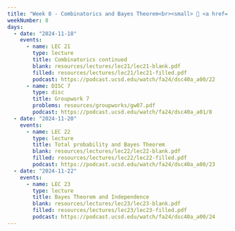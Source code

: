 ```yaml
---
title: "Week 8 - Combinatorics and Bayes Theorem<br><small> 📘 <a href='https://xkcd.com/1132'>xkcd</a>.</small>"
weekNumber: 8
days:
  - date: "2024-11-18"
    events:
      - name: LEC 21
        type: lecture
        title: Combinatorics continued
        blank: resources/lectures/lec21/lec21-blank.pdf
        filled: resources/lectures/lec21/lec21-filled.pdf
        podcast: https://podcast.ucsd.edu/watch/fa24/dsc40a_a00/22
      - name: DISC 7
        type: disc
        title: Groupwork 7
        problems: resources/groupworks/gw07.pdf
        podcast: https://podcast.ucsd.edu/watch/fa24/dsc40a_a01/8
  - date: "2024-11-20"
    events:
      - name: LEC 22
        type: lecture
        title: Total probability and Bayes Theorem
        blank: resources/lectures/lec22/lec22-blank.pdf
        filled: resources/lectures/lec22/lec22-filled.pdf
        podcast: https://podcast.ucsd.edu/watch/fa24/dsc40a_a00/23
  - date: "2024-11-22"
    events:
      - name: LEC 23
        type: lecture
        title: Bayes Theorem and Independence
        blank: resources/lectures/lec23/lec23-blank.pdf
        filled: resources/lectures/lec23/lec23-filled.pdf
        podcast: https://podcast.ucsd.edu/watch/fa24/dsc40a_a00/24
---
```

